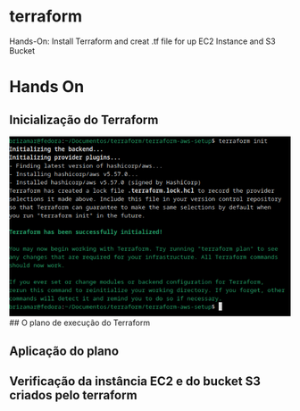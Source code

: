 # terraform
Hands-On: Install Terraform and creat .tf file for up EC2 Instance and S3 Bucket

# Hands On
## Inicialização do Terraform
<img src="imagens/terraform_init.png"/>
## O plano de execução do Terraform

## Aplicação do plano

## Verificação da instância EC2 e do bucket S3 criados pelo terraform
